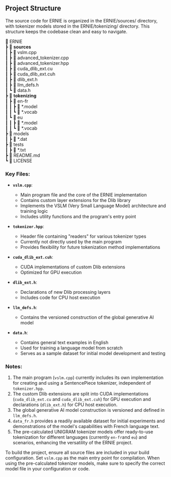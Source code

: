 ## Project Structure

The source code for ERNIE is organized in the ERNIE/sources/ directory, with tokenizer models stored in the ERNIE/tokenizing/ directory. This structure keeps the codebase clean and easy to navigate.

📂 ERNIE<br>
┣ 📂 <b>sources</b><br>
┃ ┣ 📜 vslm.cpp<br>
┃ ┣ 📜 advanced_tokenizer.cpp<br>
┃ ┣ 📜 advanced_tokenizer.hpp<br>
┃ ┣ 📜 cuda_dlib_ext.cu<br>
┃ ┣ 📜 cuda_dlib_ext.cuh<br>
┃ ┣ 📜 dlib_ext.h<br>
┃ ┣ 📜 llm_defs.h<br>
┃ ┗ 📜 data.h<br>
┣ 📂 <b>tokenizing</b><br>
┃ ┣ 📂 en-fr<br>
┃ ┃ ┣ 📜 *.model<br>
┃ ┃ ┗ 📜 *.vocab<br>
┃ ┗ 📂 eu<br>
┃ ┃ ┣ 📜 *.model<br>
┃ ┃ ┗ 📜 *.vocab<br>
┣ 📂 models<br>
┃ ┣ 📜 *.dat<br>
┣ 📂 tests<br>
┃ ┣ 📜 *.txt<br>
┣ 📜 README.md<br>
┗ 📜 LICENSE<br>

### Key Files:

- **`vslm.cpp`**: 
  - Main program file and the core of the ERNIE implementation
  - Contains custom layer extensions for the Dlib library
  - Implements the VSLM (Very Small Language Model) architecture and training logic
  - Includes utility functions and the program's entry point

- **`tokenizer.hpp`**: 
  - Header file containing "readers" for various tokenizer types
  - Currently not directly used by the main program
  - Provides flexibility for future tokenization method implementations
 
- **`cuda_dlib_ext.cuh`**: 
  - CUDA implementations of custom Dlib extensions
  - Optimized for GPU execution

- **`dlib_ext.h`**: 
  - Declarations of new Dlib processing layers
  - Includes code for CPU host execution

- **`llm_defs.h`**: 
  - Contains the versioned construction of the global generative AI model

- **`data.h`**: 
  - Contains general text examples in English
  - Used for training a language model from scratch
  - Serves as a sample dataset for initial model development and testing

### Notes:

1. The main program (`vslm.cpp`) currently includes its own implementation for creating and using a SentencePiece tokenizer, independent of `tokenizer.hpp`.
2. The custom Dlib extensions are split into CUDA implementations (`cuda_dlib_ext.cu` and `cuda_dlib_ext.cuh`) for GPU execution and declarations (`dlib_ext.h`) for CPU host execution.
3. The global generative AI model construction is versioned and defined in `llm_defs.h`.
4. `data_fr.h` provides a readily available dataset for initial experiments and demonstrations of the model's capabilities with French language text.
5. The pre-calculated UNIGRAM tokenizer models offer ready-to-use tokenization for different languages (currently `en-fr`and `eu`) and scenarios, enhancing the versatility of the ERNIE project.

To build the project, ensure all source files are included in your build configuration. Set `vslm.cpp` as the main entry point for compilation. When using the pre-calculated tokenizer models, make sure to specify the correct model file in your configuration or code.
